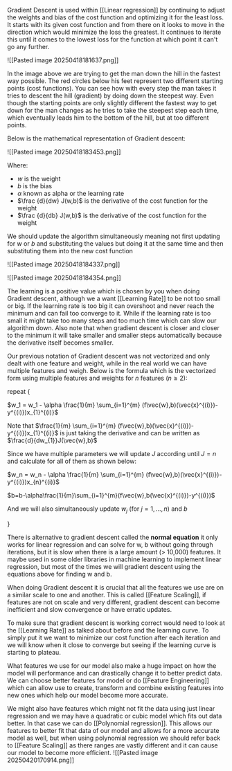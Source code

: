 Gradient Descent is used within [[Linear regression]] by continuing to adjust the weights and bias of the cost function and optimizing it for the least loss. It starts with its given cost function and from there on it looks to move in the direction which would minimize the loss the greatest. It continues to iterate this until it comes to the lowest loss for the function at which point it can't go any further.

![[Pasted image 20250418181637.png]]

In the image above we are trying to get the man down the hill in the fastest way possible. The red circles below his feet represent two different starting points (cost functions). You can see how with every step the man takes it tries to descent the hill (gradient) by doing down the steepest way. Even though the starting points are only slightly different the fastest way to get down for the man changes as he tries to take the steepest step each time, which eventually leads him to the bottom of the hill, but at too different points.

Below is the mathematical representation of Gradient descent: 

![[Pasted image 20250418183453.png]]

Where:
- $w$ is the weight 
- $b$ is the bias 
- $\alpha$ known as alpha or the learning rate
- $\frac {d}{dw}  J(w,b)$ is the derivative of the cost function for the weight
- $\frac {d}{db}  J(w,b)$ is the derivative of the cost function for the weight

We should update the algorithm simultaneously meaning not first updating for $w$  or $b$ and substituting the values but doing it at the same time and then substituting them into the new cost function

![[Pasted image 20250418184337.png]]

![[Pasted image 20250418184354.png]]

The learning is a positive value which is chosen by you when doing Gradient descent, although we a want [[Learning Rate]] to be not too small or big. If the learning rate is too big it can overshoot and never reach the minimum and can fail too converge to it. While if the learning rate is too small it might take too many steps and too much time which can slow our algorithm down. Also note that when gradient descent is closer and closer to the minimum it will take smaller and smaller steps automatically because the derivative itself becomes smaller.

Our previous notation of Gradient descent was not vectorized and only dealt with one feature and weight, while in the real world we can have multiple features and weigh. Below is the formula which is the vectorized form using multiple features and weights for $n$ features $(n \ge 2)$:

repeat {

$w_1 = w_1 - \alpha \frac{1}{m} \sum_{i=1}^{m} (f\vec{w},b)(\vec{x}^{(i)})-y^{(i)})x_{1}^{(i)}$

Note that $\frac{1}{m} \sum_{i=1}^{m} (f\vec{w},b)(\vec{x}^{(i)})-y^{(i)})x_{1}^{(i)}$ is just taking the derivative and can be written as $\frac{d}{dw_{1}}J(\vec{w},b)$

Since we have multiple parameters we will update $J$ according until $J=n$ and calculate for all of them as shown below:

$w_n = w_n - \alpha \frac{1}{m} \sum_{i=1}^{m} (f\vec{w},b)(\vec{x}^{(i)})-y^{(i)})x_{n}^{(i)}$

$b=b-\alpha\frac{1}{m}\sum_{i=1}^{m}(f\vec{w},b(\vec{x}^{(i)})-y^{(i)})$

And we will also simultaneously update $w_{j}$ (for  $j =1,...,n)$ and $b$

}

There is alternative to gradient descent called the **normal equation** it only works for linear regression and can solve for w, b without going through iterations, but it is slow when there is a large amount (> 10,000) features. It maybe used in some older libraries in machine learning to implement linear regression, but most of the times we will gradient descent using the equations above for finding w and b.

When doing Gradient descent it is crucial that all the features we use are on a similar scale to one and another. This is called [[Feature Scaling]], if features are not on scale and very different, gradient descent can become inefficient and slow convergence or have erratic updates.

To make sure that gradient descent is working correct would need to look at the [[Learning Rate]] as talked about before and the learning curve. To simply put it we want to minimize our cost function after each iteration and we will know when it close to converge but seeing if the learning curve is starting to plateau. 

What features we use for our model also make a huge impact on how the model will performance and can drastically change it to better predict data. We can choose better features for model or do [[Feature Engineering]] which can allow use to create, transform and combine existing features into new ones which help our model become more accurate.

We might also have features which might not fit the data using just linear regression and we may have a quadratic or cubic model which fits out data better. In that case we can do [[Polynomial regression]]. This allows our features to better fit that data of our model and allows for a more accurate model as well, but when using polynomial regression we should refer back to [[Feature Scaling]] as there ranges are vastly different and it can cause our model to become more efficient.
![[Pasted image 20250420170914.png]]
